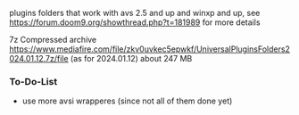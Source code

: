 plugins folders that work with avs 2.5 and up and winxp and up, see https://forum.doom9.org/showthread.php?t=181989 for more details

7z Compressed archive https://www.mediafire.com/file/zkv0uvkec5epwkf/UniversalPluginsFolders2024.01.12.7z/file (as for 2024.01.12) about 247 MB

### To-Do-List
* use more avsi wrapperes (since not all of them done yet)
